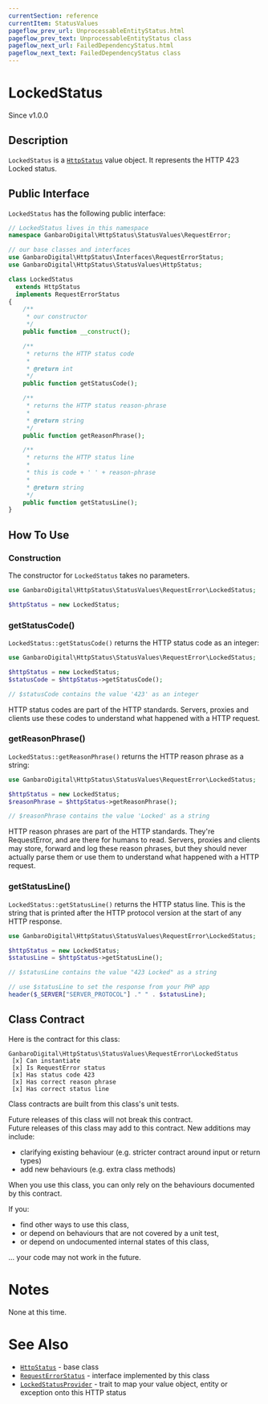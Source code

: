 ```yaml
---
currentSection: reference
currentItem: StatusValues
pageflow_prev_url: UnprocessableEntityStatus.html
pageflow_prev_text: UnprocessableEntityStatus class
pageflow_next_url: FailedDependencyStatus.html
pageflow_next_text: FailedDependencyStatus class
---
```


# LockedStatus

<div class="callout info">
Since v1.0.0
</div>

## Description

`LockedStatus` is a [`HttpStatus`](HttpStatus.html) value object. It represents the HTTP 423 Locked status.

## Public Interface

`LockedStatus` has the following public interface:

```php
// LockedStatus lives in this namespace
namespace GanbaroDigital\HttpStatus\StatusValues\RequestError;

// our base classes and interfaces
use GanbaroDigital\HttpStatus\Interfaces\RequestErrorStatus;
use GanbaroDigital\HttpStatus\StatusValues\HttpStatus;

class LockedStatus
  extends HttpStatus
  implements RequestErrorStatus
{
    /**
     * our constructor
     */
    public function __construct();

    /**
     * returns the HTTP status code
     *
     * @return int
     */
    public function getStatusCode();

    /**
     * returns the HTTP status reason-phrase
     *
     * @return string
     */
    public function getReasonPhrase();

    /**
     * returns the HTTP status line
     *
     * this is code + ' ' + reason-phrase
     *
     * @return string
     */
    public function getStatusLine();
}
```

## How To Use

### Construction

The constructor for `LockedStatus` takes no parameters.

```php
use GanbaroDigital\HttpStatus\StatusValues\RequestError\LockedStatus;

$httpStatus = new LockedStatus;
```

### getStatusCode()

`LockedStatus::getStatusCode()` returns the HTTP status code as an integer:

```php
use GanbaroDigital\HttpStatus\StatusValues\RequestError\LockedStatus;

$httpStatus = new LockedStatus;
$statusCode = $httpStatus->getStatusCode();

// $statusCode contains the value '423' as an integer
```

HTTP status codes are part of the HTTP standards. Servers, proxies and clients use these codes to understand what happened with a HTTP request.

### getReasonPhrase()

`LockedStatus::getReasonPhrase()` returns the HTTP reason phrase as a string:

```php
use GanbaroDigital\HttpStatus\StatusValues\RequestError\LockedStatus;

$httpStatus = new LockedStatus;
$reasonPhrase = $httpStatus->getReasonPhrase();

// $reasonPhrase contains the value 'Locked' as a string
```

HTTP reason phrases are part of the HTTP standards. They're RequestError, and are there for humans to read. Servers, proxies and clients may store, forward and log these reason phrases, but they should never actually parse them or use them to understand what happened with a HTTP request.

### getStatusLine()

`LockedStatus::getStatusLine()` returns the HTTP status line. This is the string that is printed after the HTTP protocol version at the start of any HTTP response.

```php
use GanbaroDigital\HttpStatus\StatusValues\RequestError\LockedStatus;

$httpStatus = new LockedStatus;
$statusLine = $httpStatus->getStatusLine();

// $statusLine contains the value "423 Locked" as a string

// use $statusLine to set the response from your PHP app
header($_SERVER["SERVER_PROTOCOL"] ." " . $statusLine);
```

## Class Contract

Here is the contract for this class:

    GanbaroDigital\HttpStatus\StatusValues\RequestError\LockedStatus
     [x] Can instantiate
     [x] Is RequestError status
     [x] Has status code 423
     [x] Has correct reason phrase
     [x] Has correct status line

Class contracts are built from this class's unit tests.

<div class="callout success">
Future releases of this class will not break this contract.
</div>

<div class="callout info" markdown="1">
Future releases of this class may add to this contract. New additions may include:

* clarifying existing behaviour (e.g. stricter contract around input or return types)
* add new behaviours (e.g. extra class methods)
</div>

<div class="callout warning" markdown="1">
When you use this class, you can only rely on the behaviours documented by this contract.

If you:

* find other ways to use this class,
* or depend on behaviours that are not covered by a unit test,
* or depend on undocumented internal states of this class,

... your code may not work in the future.
</div>

# Notes

None at this time.

# See Also

* [`HttpStatus`](HttpStatus.html) - base class
* [`RequestErrorStatus`](RequestErrorStatus.html) - interface implemented by this class
* [`LockedStatusProvider`](../StatusProviders/LockedStatusProvider.html) - trait to map your value object, entity or exception onto this HTTP status
